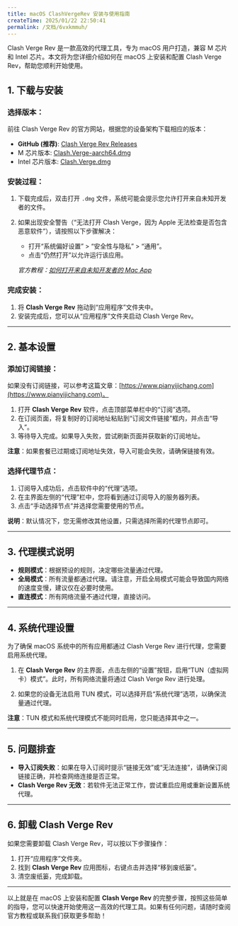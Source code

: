 ```yaml
---
title: macOS ClashVergeRev 安装与使用指南
createTime: 2025/01/22 22:50:41
permalink: /文档/6vxkmmuh/
---
```

Clash Verge Rev 是一款高效的代理工具，专为 macOS 用户打造，兼容 M 芯片和 Intel 芯片。本文将为您详细介绍如何在 macOS 上安装和配置 Clash Verge Rev，帮助您顺利开始使用。

<!-- more -->

## 1. 下载与安装

### 选择版本：
前往 Clash Verge Rev 的官方网站，根据您的设备架构下载相应的版本：

- **GitHub (推荐)**: [Clash Verge Rev Releases](https://github.com/Clash-Verge-rev/clash-verge-rev/releases)
- M 芯片版本: [Clash.Verge-aarch64.dmg](https://down.shudongapi.monster/client-download/Clash.Verge-aarch64.dmg)
- Intel 芯片版本: [Clash.Verge.dmg](https://down.shudongapi.monster/client-download/Clash.Verge.dmg)

### 安装过程：
1. 下载完成后，双击打开 `.dmg` 文件，系统可能会提示您允许打开来自未知开发者的文件。
2. 如果出现安全警告（“无法打开 Clash Verge，因为 Apple 无法检查是否包含恶意软件”），请按照以下步骤解决：
   - 打开“系统偏好设置” > “安全性与隐私” > “通用”。
   - 点击“仍然打开”以允许运行该应用。

   *官方教程：[如何打开来自未知开发者的 Mac App](https://support.apple.com/zh-cn/guide/mac-help/mh40616/15.0/mac/15.0)*

### 完成安装：
1. 将 **Clash Verge Rev** 拖动到“应用程序”文件夹中。
2. 安装完成后，您可以从“应用程序”文件夹启动 Clash Verge Rev。

---

## 2. 基本设置

### 添加订阅链接：
如果没有订阅链接，可以参考这篇文章：[https://www.pianyijichang.com](https://www.pianyijichang.com)。

1. 打开 **Clash Verge Rev** 软件，点击顶部菜单栏中的“订阅”选项。
2. 在订阅页面，将复制好的订阅地址粘贴到“订阅文件链接”框内，并点击“导入”。
3. 等待导入完成。如果导入失败，尝试刷新页面并获取新的订阅地址。

**注意**：如果套餐已过期或订阅地址失效，导入可能会失败，请确保链接有效。

### 选择代理节点：
1. 订阅导入成功后，点击软件中的“代理”选项。
2. 在主界面左侧的“代理”栏中，您将看到通过订阅导入的服务器列表。
3. 点击“手动选择节点”并选择您需要使用的节点。

**说明**：默认情况下，您无需修改其他设置，只需选择所需的代理节点即可。

---

## 3. 代理模式说明

- **规则模式**：根据预设的规则，决定哪些流量通过代理。
- **全局模式**：所有流量都通过代理。请注意，开启全局模式可能会导致国内网络的速度变慢，建议仅在必要时使用。
- **直连模式**：所有网络流量不通过代理，直接访问。

---

## 4. 系统代理设置

为了确保 macOS 系统中的所有应用都通过 Clash Verge Rev 进行代理，您需要启用系统代理。

1. 在 **Clash Verge Rev** 的主界面，点击左侧的“设置”按钮，启用“TUN（虚拟网卡）模式”。此时，所有网络流量将通过 Clash Verge Rev 进行处理。
   
2. 如果您的设备无法启用 TUN 模式，可以选择开启“系统代理”选项，以确保流量通过代理。

**注意**：TUN 模式和系统代理模式不能同时启用，您只能选择其中之一。

---

## 5. 问题排查

- **导入订阅失败**：如果在导入订阅时提示“链接无效”或“无法连接”，请确保订阅链接正确，并检查网络连接是否正常。
- **Clash Verge Rev 无效**：若软件无法正常工作，尝试重启应用或重新设置系统代理。

---

## 6. 卸载 Clash Verge Rev

如果您需要卸载 Clash Verge Rev，可以按以下步骤操作：

1. 打开“应用程序”文件夹。
2. 找到 **Clash Verge Rev** 应用图标，右键点击并选择“移到废纸篓”。
3. 清空废纸篓，完成卸载。

---

以上就是在 macOS 上安装和配置 **Clash Verge Rev** 的完整步骤，按照这些简单的指导，您可以快速开始使用这一高效的代理工具。如果有任何问题，请随时查阅官方教程或联系我们获取更多帮助！